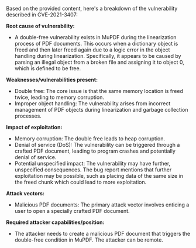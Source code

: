 Based on the provided content, here's a breakdown of the vulnerability described in CVE-2021-3407:

**Root cause of vulnerability:**
- A double-free vulnerability exists in MuPDF during the linearization process of PDF documents. This occurs when a dictionary object is freed and then later freed again due to a logic error in the object handling during linearization. Specifically, it appears to be caused by parsing an illegal object from a broken file and assigning it to object 0, which is defined to be free.

**Weaknesses/vulnerabilities present:**
- Double free: The core issue is that the same memory location is freed twice, leading to memory corruption.
- Improper object handling: The vulnerability arises from incorrect management of PDF objects during linearization and garbage collection processes.

**Impact of exploitation:**
- Memory corruption: The double free leads to heap corruption.
- Denial of service (DoS): The vulnerability can be triggered through a crafted PDF document, leading to program crashes and potentially denial of service.
- Potential unspecified impact: The vulnerability may have further, unspecified consequences. The bug report mentions that further exploitation may be possible, such as placing data of the same size in the freed chunk which could lead to more exploitation.

**Attack vectors:**
- Malicious PDF documents: The primary attack vector involves enticing a user to open a specially crafted PDF document.

**Required attacker capabilities/position:**
- The attacker needs to create a malicious PDF document that triggers the double-free condition in MuPDF. The attacker can be remote.